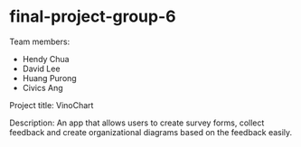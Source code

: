 final-project-group-6
=====================
Team members:
- Hendy Chua
- David Lee
- Huang Purong
- Civics Ang

Project title: VinoChart

Description: An app that allows users to create survey forms, collect feedback and create organizational diagrams based on the feedback easily.